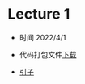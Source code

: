 Lecture 1 
====

* 时间 2022/4/1
* 代码打包文件[下载](https://raw.githubusercontent.com/JSYRD/ECNUCS_Programming_Club/main/Clubbbbbb/Lecture1/sources.zip)

* [引子](https://www.ecpc.top/ECPC_2021/Clubbbbbb/Lecture1/Components.html)